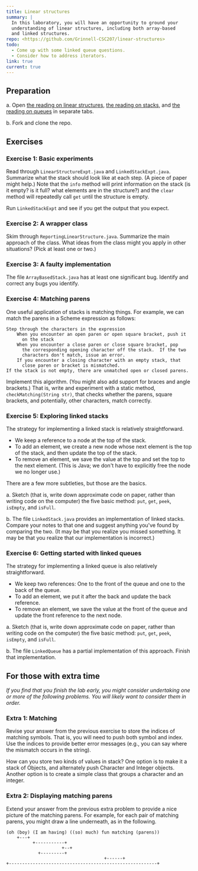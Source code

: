 ```yaml
---
title: Linear structures
summary: | 
  In this laboratory, you will have an opportunity to ground your
  understanding of linear structures, including both array-based
  and linked structures.
repo: <https://github.com/Grinnell-CSC207/linear-structures>
todo:
  - Come up with some linked queue questions.
  - Consider how to address iterators.
link: true
current: true
---
```


Preparation
-----------

a. Open [the reading on linear structures](../readings/linear-structures),
[the reading on stacks](../readings/stacks), and [the reading on
queues](../readings/queues) in separate tabs.

b. Fork and clone the repo.

Exercises
---------

### Exercise 1: Basic experiments

Read through `LinearStructureExpt.java` and `LinkedStackExpt.java`.
Summarize what the stack should look like at each step.  (A piece
of paper might help.)  Note that the `info` method will print
information on the stack (is it empty? is it full? what elements
are in the structure?) and the `clear` method will repeatedly call
`get` until the structure is empty.

Run `LinkedStackExpt` and see if you get the output that
you expect.

### Exercise 2: A wrapper class

Skim through `ReportingLinearStructure.java`.  Summarize the main
approach of the class.  What ideas from the class might you apply
in other situations?  (Pick at least one or two.)

### Exercise 3: A faulty implementation

The file `ArrayBasedStack.java` has at least one significant bug.
Identify and correct any bugs you identify.

### Exercise 4: Matching parens

One useful application of stacks is matching things.  For example,
we can match the parens in a Scheme expression as follows:

```text
Step through the characters in the expression
    When you encounter an open paren or open square bracket, push it 
      on the stack
    When you encounter a close paren or close square bracket, pop 
      the corresponding opening character off the stack.  If the two
      characters don't match, issue an error.
    If you encounter a closing character with an empty stack, that 
      close paren or bracket is mismatched.
If the stack is not empty, there are unmatched open or closed parens.
```

Implement this algorithm.  (You might also add support for braces
and angle brackets.)  That is, write and experiment with a static
method, `checkMatching(String str)`, that checks whether the parens,
square brackets, and potentially, other characters, match correctly.

### Exercise 5: Exploring linked stacks

The strategy for implementing a linked stack is relatively straightforward.

* We keep a reference to a node at the top of the stack.  
* To add an element, we create a new node whose next element is 
  the top of the stack, and then update the top of the stack.  
* To remove an element, we save the value at the top and set the
  top to the next element.  (This is Java; we don't have to explicitly 
  free the node we no longer use.)

There are a few more subtleties, but those are the basics.

a. Sketch (that is, write down approximate code on paper, rather than
writing code on the computer) the five basic method: `put`, `get`,
`peek`, `isEmpty`, and `isFull`.

b. The file `LinkedStack.java` provides an implementation of linked
stacks.  Compare your notes to that one and suggest anything you've
found by comparing the two.  (It may be that you realize you missed
something.  It may be that you realize that our implementation is
incorrect.)

### Exercise 6: Getting started with linked queues

The strategy for implementing a linked queue is also relatively 
straightforward.

* We keep two references: One to the front of the queue and one to the 
  back of the queue.  
* To add an element, we put it after the back and update the back reference.  
* To remove an element, we save the value at the front of the queue and update 
  the front reference to the next node.  

a. Sketch (that is, write down approximate code on paper, rather than
writing code on the computer) the five basic method: `put`, `get`,
`peek`, `isEmpty`, and `isFull`.

b. The file `LinkedQueue` has a partial implementation of this approach.
Finish that implementation.

For those with extra time
-------------------------

_If you find that you finish the lab early, you might consider
undertaking one or more of the following problems.  You will
likely want to consider them in order._

### Extra 1: Matching

Revise your answer from the previous exercise to store the indices of
matching symbols.  That is, you will need to push both symbol and
index.  Use the indices to provide better error messages (e.g., you
can say where the mismatch occurs in the string).

How can you store two kinds of values in stack?  One option is to
make it a stack of Objects, and alternately push Character and
Integer objects.  Another option is to create a simple class that
groups a character and an integer.

### Extra 2: Displaying matching parens

Extend your answer from the previous extra problem to
provide a nice picture of the matching parens.  For example, for
each pair of matching parens, you might draw a line underneath,
as in the following.

```text
(oh (boy) (I am having) ((so) much) fun matching (parens))
    +---+
          +-----------+
	                 +--+
			+---------+
			                         +------+
+--------------------------------------------------------+
```

